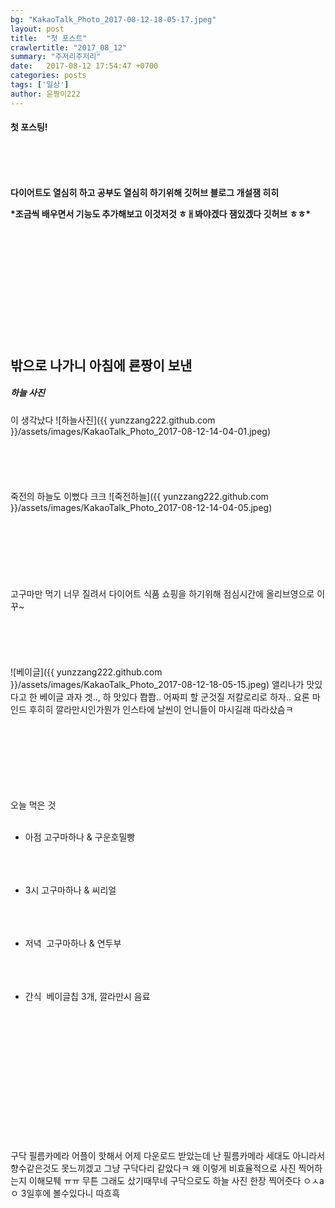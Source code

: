```yaml
---
bg: "KakaoTalk_Photo_2017-08-12-18-05-17.jpeg"
layout: post
title:  "첫 포스트"
crawlertitle: "2017_08_12"
summary: "주저리주저리"
date:   2017-08-12 17:54:47 +0700
categories: posts
tags: ['일상']
author: 윤짱이222
---
```


<h4> 첫 포스팅!
<br></br> <br></br><br> </br>
다이어트도 열심히 하고 공부도 열심히 하기위해 깃허브 블로그 개설잼 히히
<p></p>
*조금씩 배우면서 기능도 추가해보고 이것저것 ㅎㅐ봐야겠다 잼있겠다 깃허브 ㅎㅎ*
<br></br> <br></br> <br></br> <br></br> <br></br> <br></br> 

밖으로 나가니 아침에 룐짱이 보낸 <h5>하늘 사진</h5>이 생각났다 
![하늘사진]({{ yunzzang222.github.com }}/assets/images/KakaoTalk_Photo_2017-08-12-14-04-01.jpeg)
<br></br> <br></br> <br></br>
죽전의 하늘도 이뻤다 크크
![죽전하늘]({{ yunzzang222.github.com }}/assets/images/KakaoTalk_Photo_2017-08-12-14-04-05.jpeg)
<br></br><br></br> <br></br> <br></br>
고구마만 먹기 너무 질려서 다이어트 식품 쇼핑을 하기위해 점심시간에 올리브영으로 이꾸~ 
<br></br> <br></br> <br></br>
![베이글]({{ yunzzang222.github.com }}/assets/images/KakaoTalk_Photo_2017-08-12-18-05-15.jpeg)
앨리나가 맛있다고 한 베이글 과자 겟..,
하 맛있다 쫩쫩..
어짜피 할 군것질 저칼로리로 하자.. 요론 마인드 후히히
깔라만시인가뭔가 인스타에 날씬이 언니들이 마시길래 따라샀슴ㅋ
<br></br> <br></br> <br> </br> <br></br>
---
오늘 먹은 것 
<br></br>
- 아점
  고구마하나 & 구운호밀빵
<br></br> <br></br>
- 3시
  고구마하나 & 씨리얼
<br></br> <br></br>

- 저녁
  고구마하나 & 연두부
<br></br> <br></br>

- 간식
  베이글칩 3개, 깔라만시 음료
<br></br> <br></br> <br></br> <br></br> <br></br> <br></br> <br></br>

구닥 필름카메라 어플이 핫해서 어제 다운로드 받았는데
난 필름카메라 세대도 아니라서 향수같은것도 못느끼겠고 그냥 구닥다리 같았다ㅋ
왜 이렇게 비효율적으로 사진 찍어하는지 이해모퉤 ㅠㅠ 무튼 그래도 샀기때무네
구닥으로도 하늘 사진 한장 찍어줏다 ㅇㅅaㅇ 3일후에 볼수있다니 따흐흑
<br></br> <br></br> <br></br> <br></br>

